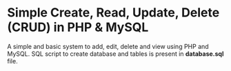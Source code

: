 Simple Create, Read, Update, Delete (CRUD) in PHP & MySQL
========

A simple and basic system to add, edit, delete and view using PHP and MySQL. 
SQL script to create database and tables is present in **database.sql** file.





